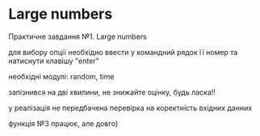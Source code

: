 # Large numbers
Практичне завдання №1. Large numbers
 
для вибору опції необхідно ввести у командний рядок її номер та натиснути клавішу "enter"
 
необхідні модулі: random, time
 
запізнився на дві хвилини, не знижайте оцінку, будь ласка!!

у реалізація не передбачена перевірка на коректність вхідних данних

функція №3 працює, але довго)
